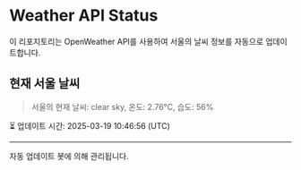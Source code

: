 
# Weather API Status

이 리포지토리는 OpenWeather API를 사용하여 서울의 날씨 정보를 자동으로 업데이트합니다.

## 현재 서울 날씨
> 서울의 현재 날씨: clear sky, 온도: 2.76°C, 습도: 56%

⏳ 업데이트 시간: 2025-03-19 10:46:56 (UTC)

---
자동 업데이트 봇에 의해 관리됩니다.
